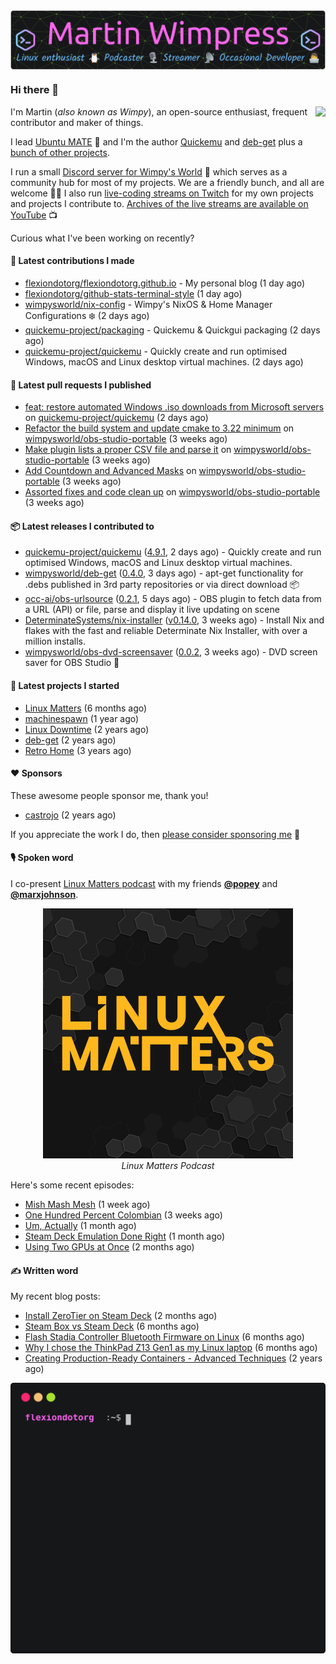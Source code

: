 <div align="center">
  <img align="center" src=".github/github-header-image.png">
</div>

### Hi there 👋

<img align="right" src="https://github-readme-stats.vercel.app/api?username=flexiondotorg&show_icons=true&show=reviews,discussions_started,discussions_answered,prs_merged&include_all_commits=true&bg_color=161719&title_color=fa66ed&icon_color=6bbbfa&text_color=c5c8c6&ring_color=98ed3f&border_radius=8">

I'm Martin (*also known as Wimpy*), an open-source enthusiast, frequent contributor and maker of things.

I lead [Ubuntu MATE](https://ubuntu-mate.org) 🧉 and I'm the author [Quickemu](https://github.com/quickemu-project)
and [deb-get](https://github.com/wimpysworld/deb-get) plus a [bunch of other projects](https://wimpysworld.com/projects/).

I run a small [Discord server for Wimpy's World](https://wimpysworld.io/discord) 💬 which serves as a community hub for most of my projects.
We are a friendly bunch, and all are welcome 🏳️‍🌈
I also run [live-coding streams on Twitch](https://twitch.tv/WimpysWorld) for my own projects and projects I contribute to.
[Archives of the live streams are available on YouTube](https://youtube.com/WimpysWorld) 📺️

Curious what I've been working on recently?

#### 🚧 Latest contributions I made

- [flexiondotorg/flexiondotorg.github.io](https://github.com/flexiondotorg/flexiondotorg.github.io) - My personal blog (1 day ago)
- [flexiondotorg/github-stats-terminal-style](https://github.com/flexiondotorg/github-stats-terminal-style) (1 day ago)
- [wimpysworld/nix-config](https://github.com/wimpysworld/nix-config) - Wimpy&#39;s NixOS  &amp; Home Manager Configurations ❄️ (2 days ago)
- [quickemu-project/packaging](https://github.com/quickemu-project/packaging) - Quickemu &amp; Quickgui packaging (2 days ago)
- [quickemu-project/quickemu](https://github.com/quickemu-project/quickemu) - Quickly create and run optimised Windows, macOS and Linux desktop virtual machines. (2 days ago)

#### 🔨 Latest pull requests I published

- [feat: restore automated Windows .iso downloads from Microsoft servers](https://github.com/quickemu-project/quickemu/pull/836) on [quickemu-project/quickemu](https://github.com/quickemu-project/quickemu) (2 days ago)
- [Refactor the build system and update cmake to 3.22 minimum](https://github.com/wimpysworld/obs-studio-portable/pull/36) on [wimpysworld/obs-studio-portable](https://github.com/wimpysworld/obs-studio-portable) (3 weeks ago)
- [Make plugin lists a proper CSV file and parse it](https://github.com/wimpysworld/obs-studio-portable/pull/35) on [wimpysworld/obs-studio-portable](https://github.com/wimpysworld/obs-studio-portable) (3 weeks ago)
- [Add Countdown and Advanced Masks](https://github.com/wimpysworld/obs-studio-portable/pull/34) on [wimpysworld/obs-studio-portable](https://github.com/wimpysworld/obs-studio-portable) (3 weeks ago)
- [Assorted fixes and code clean up](https://github.com/wimpysworld/obs-studio-portable/pull/33) on [wimpysworld/obs-studio-portable](https://github.com/wimpysworld/obs-studio-portable) (3 weeks ago)

#### 📦️ Latest releases I contributed to

- [quickemu-project/quickemu](https://github.com/quickemu-project/quickemu) ([4.9.1](https://github.com/quickemu-project/quickemu/releases/tag/4.9.1), 2 days ago) - Quickly create and run optimised Windows, macOS and Linux desktop virtual machines.
- [wimpysworld/deb-get](https://github.com/wimpysworld/deb-get) ([0.4.0](https://github.com/wimpysworld/deb-get/releases/tag/0.4.0), 3 days ago) - apt-get functionality for .debs published in 3rd party repositories or via direct download 📦
- [occ-ai/obs-urlsource](https://github.com/occ-ai/obs-urlsource) ([0.2.1](https://github.com/occ-ai/obs-urlsource/releases/tag/0.2.1), 5 days ago) - OBS plugin to fetch data from a URL (API) or file, parse and display it live updating on scene
- [DeterminateSystems/nix-installer](https://github.com/DeterminateSystems/nix-installer) ([v0.14.0](https://github.com/DeterminateSystems/nix-installer/releases/tag/v0.14.0), 3 weeks ago) - Install Nix and flakes with the fast and reliable Determinate Nix Installer, with over a million installs.
- [wimpysworld/obs-dvd-screensaver](https://github.com/wimpysworld/obs-dvd-screensaver) ([0.0.2](https://github.com/wimpysworld/obs-dvd-screensaver/releases/tag/0.0.2), 3 weeks ago) - DVD screen saver for OBS Studio 📀

#### 🌱 Latest projects I started

- [Linux Matters](https://wimpysworld.com/projects/linux-matters/) (6 months ago)
- [machinespawn](https://wimpysworld.com/projects/machinespawn/) (1 year ago)
- [Linux Downtime](https://wimpysworld.com/projects/linux-downtime/) (2 years ago)
- [deb-get](https://wimpysworld.com/projects/deb-get/) (2 years ago)
- [Retro Home](https://wimpysworld.com/projects/retro-home/) (3 years ago)

#### ❤️ Sponsors
These awesome people sponsor me, thank you!

- [castrojo](https://github.com/castrojo) (2 years ago)

If you appreciate the work I do, then [please consider sponsoring me](https://github.com/sponsors/flexiondotorg) 🤑

#### 🎙️ Spoken word
I co-present [Linux Matters podcast](https://linuxmatters.sh) with my friends [**@popey**](https://github.com/popey) and [**@marxjohnson**](https://github.com/marxjohnson).

<p align="center">
  <a href="https://linuxmatters.sh" target="_blank"><img src=".github/linuxmatters.png" alt="Linux Matters Podcast"/></a>
  <br />
  <em>Linux Matters Podcast</em>
</p>

Here's some recent episodes:


- [Mish Mash Mesh](https://linuxmatters.sh/15/) (1 week ago)
- [One Hundred Percent Colombian](https://linuxmatters.sh/14/) (3 weeks ago)
- [Um, Actually](https://linuxmatters.sh/13/) (1 month ago)
- [Steam Deck Emulation Done Right](https://linuxmatters.sh/12/) (1 month ago)
- [Using Two GPUs at Once](https://linuxmatters.sh/11/) (2 months ago)

#### ✍️ Written word

My recent blog posts:


- [Install ZeroTier on Steam Deck](https://wimpysworld.com/posts/install-zerotier-on-steamdeck/) (2 months ago)
- [Steam Box vs Steam Deck](https://wimpysworld.com/posts/steambox-vs-steamdeck/) (6 months ago)
- [Flash Stadia Controller Bluetooth Firmware on Linux](https://wimpysworld.com/posts/flash-stadia-controller-bluetooth-firmware-on-linux/) (6 months ago)
- [Why I chose the ThinkPad Z13 Gen1 as my Linux laptop](https://wimpysworld.com/posts/why-i-chose-the-thinkpad-z13-as-my-linux-laptop/) (6 months ago)
- [Creating Production-Ready Containers - Advanced Techniques](https://wimpysworld.com/posts/creating-production-ready-containers-advanced-techniques/) (2 years ago)

<p align='center'>
  <img align="center" src="https://raw.githubusercontent.com/flexiondotorg/github-stats-terminal-style/master/github_stats.svg">
</p>
